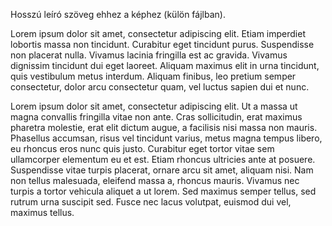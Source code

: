 Hosszú leíró szöveg ehhez a képhez (külön fájlban).

Lorem ipsum dolor sit amet, consectetur adipiscing elit. Etiam imperdiet lobortis massa non tincidunt. Curabitur eget tincidunt purus. Suspendisse non placerat nulla. Vivamus lacinia fringilla est ac gravida. Vivamus dignissim tincidunt dui eget laoreet. Aliquam maximus elit in urna tincidunt, quis vestibulum metus interdum. Aliquam finibus, leo pretium semper consectetur, dolor arcu consectetur quam, vel luctus sapien dui et nunc.

Lorem ipsum dolor sit amet, consectetur adipiscing elit. Ut a massa ut magna convallis fringilla vitae non ante. Cras sollicitudin, erat maximus pharetra molestie, erat elit dictum augue, a facilisis nisi massa non mauris. Phasellus accumsan, risus vel tincidunt varius, metus magna tempus libero, eu rhoncus eros nunc quis justo. Curabitur eget tortor vitae sem ullamcorper elementum eu et est. Etiam rhoncus ultricies ante at posuere. Suspendisse vitae turpis placerat, ornare arcu sit amet, aliquam nisi. Nam non tellus malesuada, eleifend massa a, rhoncus mauris. Vivamus nec turpis a tortor vehicula aliquet a ut lorem. Sed maximus semper tellus, sed rutrum urna suscipit sed. Fusce nec lacus volutpat, euismod dui vel, maximus tellus.
